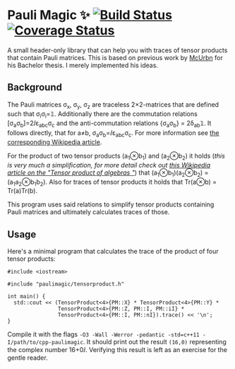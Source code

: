 # Pauli Magic :sparkles: [![Build Status](https://travis-ci.org/kdungs/cpp-paulimagic.svg)](https://travis-ci.org/kdungs/cpp-paulimagic) [![Coverage Status](https://coveralls.io/repos/kdungs/cpp-paulimagic/badge.svg?branch=master)](https://coveralls.io/r/kdungs/cpp-paulimagic?branch=master)

A small header-only library that can help you with traces of tensor products that contain Pauli matrices. This is based on previous work by [McUrbn](https://github.com/McUrbn) for his Bachelor thesis. I merely implemented his ideas.

## Background
The Pauli matrices σ<sub>x</sub>, σ<sub>y</sub>, σ<sub>z</sub> are traceless 2×2-matrices that are defined such that σ<sub>i</sub>σ<sub>i</sub>=𝟙. Additionally there are the commutation relations [σ<sub>a</sub>σ<sub>b</sub>]=2ⅈε<sub>abc</sub>σ<sub>c</sub> and the anti-commutation relations {σ<sub>a</sub>σ<sub>b</sub>} = 2δ<sub>ab</sub>𝟙. It follows directly, that for a≠b, σ<sub>a</sub>σ<sub>b</sub>=ⅈε<sub>abc</sub>σ<sub>c</sub>. For more information see [the corresponding Wikipedia article](https://en.wikipedia.org/wiki/Pauli_matrices).

For the product of two tensor products (a<sub>1</sub>⊗b<sub>1</sub>) and (a<sub>2</sub>⊗b<sub>2</sub>) it holds (_this is very much a simplification, for more detail check out [this Wikipedia article on the "Tensor product of algebras
"](https://en.wikipedia.org/wiki/Tensor_product_of_algebras)_) that (a<sub>1</sub>⊗b<sub>1</sub>)(a<sub>2</sub>⊗b<sub>2</sub>) = (a<sub>1</sub>a<sub>2</sub>⊗b<sub>1</sub>b<sub>2</sub>). Also for traces of tensor products it holds that Tr(a⊗b) = Tr(a)Tr(b).

This program uses said relations to simplify tensor products containing Pauli matrices and ultimately calculates traces of those.

## Usage

Here's a minimal program that calculates the trace of the product of four tensor products:
```cplusplus
#include <iostream>

#include "paulimagic/tensorproduct.h"

int main() {
  std::cout << (TensorProduct<4>{PM::X} * TensorProduct<4>{PM::Y} *
                TensorProduct<4>{PM::Z, PM::I, PM::iI} *
                TensorProduct<4>{PM::I, PM::nI}).trace() << '\n';
}
```

Compile it with the flags `-O3 -Wall -Werror -pedantic -std=c++11 -I/path/to/cpp-paulimagic`. It should print out the result `(16,0)` representing the complex number 16+0ⅈ. Verifying this result is left as an exercise for the gentle reader.
